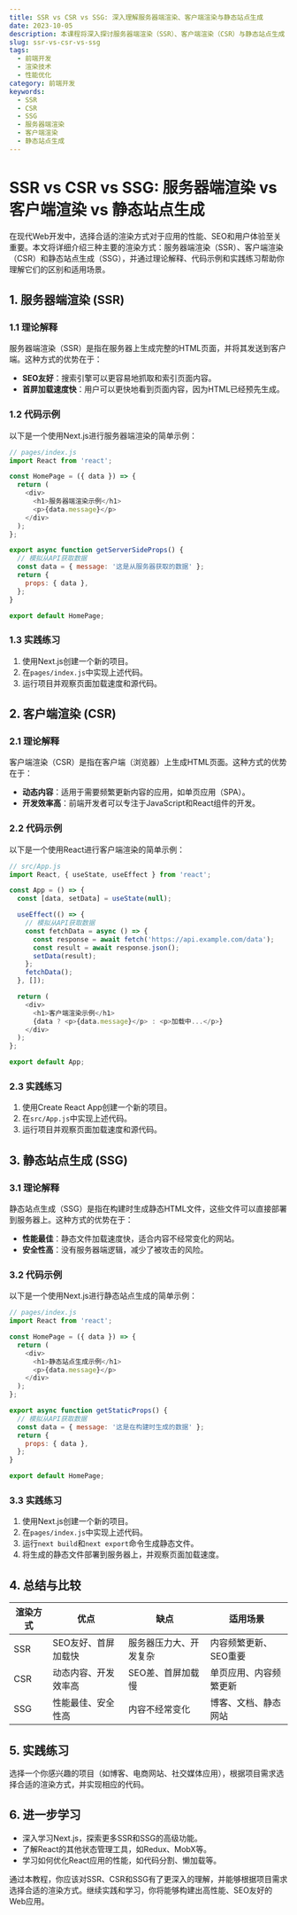 ```yaml
---
title: SSR vs CSR vs SSG: 深入理解服务器端渲染、客户端渲染与静态站点生成
date: 2023-10-05
description: 本课程将深入探讨服务器端渲染（SSR）、客户端渲染（CSR）与静态站点生成（SSG）的区别与应用场景，帮助开发者选择最适合的技术方案。
slug: ssr-vs-csr-vs-ssg
tags:
  - 前端开发
  - 渲染技术
  - 性能优化
category: 前端开发
keywords:
  - SSR
  - CSR
  - SSG
  - 服务器端渲染
  - 客户端渲染
  - 静态站点生成
---
```


# SSR vs CSR vs SSG: 服务器端渲染 vs 客户端渲染 vs 静态站点生成

在现代Web开发中，选择合适的渲染方式对于应用的性能、SEO和用户体验至关重要。本文将详细介绍三种主要的渲染方式：服务器端渲染（SSR）、客户端渲染（CSR）和静态站点生成（SSG），并通过理论解释、代码示例和实践练习帮助你理解它们的区别和适用场景。

## 1. 服务器端渲染 (SSR)

### 1.1 理论解释

服务器端渲染（SSR）是指在服务器上生成完整的HTML页面，并将其发送到客户端。这种方式的优势在于：

- **SEO友好**：搜索引擎可以更容易地抓取和索引页面内容。
- **首屏加载速度快**：用户可以更快地看到页面内容，因为HTML已经预先生成。

### 1.2 代码示例

以下是一个使用Next.js进行服务器端渲染的简单示例：

```javascript
// pages/index.js
import React from 'react';

const HomePage = ({ data }) => {
  return (
    <div>
      <h1>服务器端渲染示例</h1>
      <p>{data.message}</p>
    </div>
  );
};

export async function getServerSideProps() {
  // 模拟从API获取数据
  const data = { message: '这是从服务器获取的数据' };
  return {
    props: { data },
  };
}

export default HomePage;
```

### 1.3 实践练习

1. 使用Next.js创建一个新的项目。
2. 在`pages/index.js`中实现上述代码。
3. 运行项目并观察页面加载速度和源代码。

## 2. 客户端渲染 (CSR)

### 2.1 理论解释

客户端渲染（CSR）是指在客户端（浏览器）上生成HTML页面。这种方式的优势在于：

- **动态内容**：适用于需要频繁更新内容的应用，如单页应用（SPA）。
- **开发效率高**：前端开发者可以专注于JavaScript和React组件的开发。

### 2.2 代码示例

以下是一个使用React进行客户端渲染的简单示例：

```javascript
// src/App.js
import React, { useState, useEffect } from 'react';

const App = () => {
  const [data, setData] = useState(null);

  useEffect(() => {
    // 模拟从API获取数据
    const fetchData = async () => {
      const response = await fetch('https://api.example.com/data');
      const result = await response.json();
      setData(result);
    };
    fetchData();
  }, []);

  return (
    <div>
      <h1>客户端渲染示例</h1>
      {data ? <p>{data.message}</p> : <p>加载中...</p>}
    </div>
  );
};

export default App;
```

### 2.3 实践练习

1. 使用Create React App创建一个新的项目。
2. 在`src/App.js`中实现上述代码。
3. 运行项目并观察页面加载速度和源代码。

## 3. 静态站点生成 (SSG)

### 3.1 理论解释

静态站点生成（SSG）是指在构建时生成静态HTML文件，这些文件可以直接部署到服务器上。这种方式的优势在于：

- **性能最佳**：静态文件加载速度快，适合内容不经常变化的网站。
- **安全性高**：没有服务器端逻辑，减少了被攻击的风险。

### 3.2 代码示例

以下是一个使用Next.js进行静态站点生成的简单示例：

```javascript
// pages/index.js
import React from 'react';

const HomePage = ({ data }) => {
  return (
    <div>
      <h1>静态站点生成示例</h1>
      <p>{data.message}</p>
    </div>
  );
};

export async function getStaticProps() {
  // 模拟从API获取数据
  const data = { message: '这是在构建时生成的数据' };
  return {
    props: { data },
  };
}

export default HomePage;
```

### 3.3 实践练习

1. 使用Next.js创建一个新的项目。
2. 在`pages/index.js`中实现上述代码。
3. 运行`next build`和`next export`命令生成静态文件。
4. 将生成的静态文件部署到服务器上，并观察页面加载速度。

## 4. 总结与比较

| 渲染方式 | 优点 | 缺点 | 适用场景 |
| --- | --- | --- | --- |
| SSR | SEO友好、首屏加载快 | 服务器压力大、开发复杂 | 内容频繁更新、SEO重要 |
| CSR | 动态内容、开发效率高 | SEO差、首屏加载慢 | 单页应用、内容频繁更新 |
| SSG | 性能最佳、安全性高 | 内容不经常变化 | 博客、文档、静态网站 |

## 5. 实践练习

选择一个你感兴趣的项目（如博客、电商网站、社交媒体应用），根据项目需求选择合适的渲染方式，并实现相应的代码。

## 6. 进一步学习

- 深入学习Next.js，探索更多SSR和SSG的高级功能。
- 了解React的其他状态管理工具，如Redux、MobX等。
- 学习如何优化React应用的性能，如代码分割、懒加载等。

通过本教程，你应该对SSR、CSR和SSG有了更深入的理解，并能够根据项目需求选择合适的渲染方式。继续实践和学习，你将能够构建出高性能、SEO友好的Web应用。